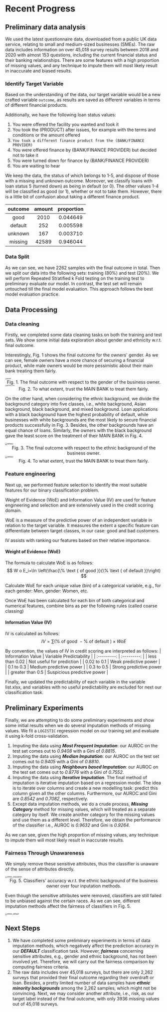 # Recent Progress

## Preliminary data analysis

We used the latest questionnaire data, downloaded from a public UK data service, relating to small and medium-sized businesses (SMEs). The raw data includes information on over 45,018 survey results between 2018 and 2020 with almost 153 questions, including the current financial status and their banking relationships. There are some features with a high proportion of missing values, and any technique to impute them will most likely result in inaccurate and biased results.

### Identify Target Variable

Based on the understanding of the data, our target variable would be a new crafted variable `outcome`, as results are saved as different variables in terms of different financial products.

Additionally, we have the following loan status values:

1. You were offered the facility you wanted and took it
2. You took the (PRODUCT) after issues, for example with the terms and conditions or the amount offered
3. `You took a different finance product from the (BANK/FINANCE PROVIDER)`
4. You were offered finance by (BANK/FINANCE PROVIDER) but decided not to take it
5. You were turned down for finance by (BANK/FINANCE PROVIDER)
6. You are waiting to hear

We keep the data, the status of which belongs to 1-5, and dispose of those with a missing and unknown outcome. Moreover, we classify loans with loan status 5 (turned down) as being in default (or 0). The other values 1-4 will be classified as good (or 1), whether or not to take them. However, there is a little bit of confusion about taking a different finance product. 

| outcome | amount | proportion |
| :-----: | :----: | :--------: |
|  good   |  2010  |  0.044649  |
| default |  252   |  0.005598  |
| unknown |  167   |  0.003710  |
| missing | 42589  |  0.946044  |

### Data Split

As we can see, we have 2262 samples with the final outcome in total. Then we split our data into the following sets: training (80%) and test (20%). We will perform Repeated Stratified k Fold testing on the training test to preliminary evaluate our model. In contrast, the test set will remain untouched till the final model evaluation. This approach follows the best model evaluation practice.

## Data Processing 

### Data cleaning

Firstly, we completed some data cleaning tasks on both the training and test sets. We show some initial data exploration about gender and ethnicity w.r.t. final outcome. 

Interestingly, Fig. 1 shows the final outcome for the owners' gender. As we can see, female owners have a more chance of securing a financial product, while male owners would be more pessimistic about their main bank treating them fairly.

<img src="./fig/gender.jpg" alt="gender" style="zoom:30%;" />

<center>Fig. 1. The final outcome with respect to the gender of the business owner.</center>

<img src="./fig/gender_trust.jpg" alt="gender_trust" style="zoom:30%;" />

<center>Fig. 2. To what extent, trust the MAIN BANK to treat them fairly.</center>

On the other hand, when considering the ethnic background, we divide the background category into five classes, i.e., white background, Asian background, black background, and mixed background. Loan applications with a black background have the highest probability of default, while businesses with white backgrounds are the most likely to secure financial products successfully in Fig. 3. Besides, the other backgrounds have an equal chance of loans. Similarly, the owners with the black background gave the least score on the treatment of their MAIN BANK in Fig. 4.

<img src="./fig/ethnic.jpg" alt="ethnic" style="zoom:46%;" />

<center>Fig. 3. The final outcome with respect to the ethnic background of the business owner.</center>



<img src="./fig/ethnic_trust.jpg" alt="ethnic" style="zoom:46%;" />

<center>Fig. 4. To what extent, trust the MAIN BANK to treat them fairly.</center>

### Feature engineering

Next up, we performed feature selection to identify the most suitable features for our binary classification problem.

Weight of Evidence (WoE) and Information Value (IV) are used for feature engineering and selection and are extensively used in the credit scoring domain.

WoE is a measure of the predictive power of an independent variable in relation to the target variable. It measures the extent a specific feature can differentiate between target classes, in our case: good and bad customers.

IV assists with ranking our features based on their relative importance.

#### Weight of Evidence (WoE)
The formula to calculate WoE is as follows:
$$
W o E_i=\ln \left(\frac{\% \text { of good }}{\% \text { of default }}\right)
$$

Calculate WoE for each unique value (bin) of a categorical variable, e.g., for each gender: Men, gender: Women, etc.

Once WoE has been calculated for each bin of both categorical and numerical features, combine bins as per the following rules (called coarse classing)

#### Information Value (IV)
IV is calculated as follows:
$$
I V=\sum(\% \text { of good }-\% \text { of default }) \times W o E
$$

By convention, the values of IV in credit scoring are interpreted as follows:
| Information Value      | Variable Predictability |
| :---------: | :---------: |
| less than 0.02  | Not useful for prediction  |
| 0.02 to 0.1   | Weak predictive power        |
| 0.1 to 0.3   | Medium predictive power       |
| 0.3 to 0.5   | Strong predictive power       |
| greater than 0.5   | Suspicious predictive power |



Finally, we updated the predictability of each variable in the variable list.xlsx, and variables with no useful predictability are excluded for next our classification task.

## Preliminary Experiments

Finally, we are attempting to do some preliminary experiments and show some initial results when we do several imputation methods of missing values. We fit a `LOGISTIC` regression model on our training set and evaluate it using k-fold cross-validation. 

1. Imputing the data using ***Most Frequent Imputation***: our AUROC on the test set comes out to *0.9408* with a Gini of *0.8815*.
2. Imputing the data using ***Median Imputation***: our AUROC on the test set comes out to *0.9405* with a Gini of *0.8810*.
3. Imputing the data using ***Neighbours based Imputation***: our AUROC on the test set comes out to *0.8776* with a Gini of *0.7552*.
4. Imputing the data using ***Iterative Imputation***. The final method of imputation is iterative imputation based on a regression model. The idea is to iterate over columns and create a new modelling task: predict this column given all the other columns. Furthermore, our AUROC and Gini are *0.8542* and *0.7082*, respectively.
5. Except data imputation methods, we do a crude process, ***Missing Category*** method for missing values, which will treated as a separate category by itself. We create another category for the missing values and use them as a different level. Therefore, we obtain the performance of the classifier i.e., AUROC is *0.9632* and Gini is *0.9264*.

As we can see, given the high proportion of missing values, any technique to impute them will most likely result in inaccurate results.

### Fairness Through  Unawareness

We simply remove these sensitive  attributes, thus the classifier is unaware of the sense of attributes directly.

<img src="./fig/ethnic_imputation.jpg" alt="ethnic_imputation" style="zoom:40%;" />

<center>Fig. 5. Classifiers' accuracy w.r.t. the ethnic background of the business owner over four inputation methods.</center>

Even though the sensitive attributes were removed, classifiers are still failed to be unbiased against the certain races. As we can see, different imputation methods affect the fairness of classifiers in Fig. 5. 

<img src="./fig/ethnic_default.jpg" alt="ethnic_default" style="zoom:40%;" />

## Next Steps

1. We have completed some preliminary experiments in terms of data imputation methods, which negatively affect the prediction accuracy in our ***DEFAULT*** classification task. However, ***fairness*** concerning sensitive attributes, e.g., gender and ethnic background, has not been involved yet. Therefore, we will carry out the fairness comparison by computing fairness criteria.
2. The raw data includes over 45,018 surveys, but there are only 2,262 surveys that provided their final outcome regarding their overdraft or loan. Besides, a pretty limited number of data samples have ***ethnic minority backgrounds*** among the 2,262 samples, which might not be convincing. Next, we may consider another attribute, i.e., risk, as our target label instead of the final outcome, with only 3936 missing values out of 45,018 surveys.

